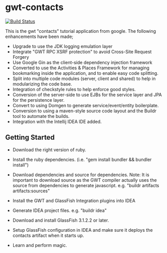 gwt-contacts
============

[![Build Status](https://secure.travis-ci.org/realityforge/gwt-contacts.png?branch=master)](http://travis-ci.org/realityforge/gwt-contacts)

This is the gwt "contacts" tutorial application from google. The following
enhancements have been made;

* Upgrade to use the JDK logging emulation layer
* Integrate "GWT RPC XSRF protection" to avoid Cross-Site Request Forgery
* Use Google Gin as the client-side dependency injection framework
* Converted to use the Activities & Places Framework for managing bookmarking
  inside the application, and to enable easy code splitting.
* Split into multiple code modules (server, client and shared) to help in
  modularizing the code base.
* Integration of checkstyle rules to help enforce good styles.
* Conversion of the server-side to use EJBs for the service layer and JPA for
  the persistence layer.
* Convert to using Domgen to generate service/event/entity boilerplate.
* Conversion to using a maven-style source code layout and the Buildr tool to
  automate the builds.
* Integration with the Intellij IDEA IDE added.

Getting Started
---------------

* Download the right version of ruby.

* Install the ruby dependencies. (i.e. "gem install bundler && bundler install")

* Download dependencies and source for dependencies. Note: It is important
  to download source as the GWT compiler actually uses the source from
  dependencies to generate javascript. e.g. "buildr artifacts artifacts:sources"

* Install the GWT and GlassFish Integration plugins into IDEA

* Generate IDEA project files. e.g. "buildr idea"

* Download and install GlassFish 3.1.2.2 or later.

* Setup GlassFish configuration in IDEA and make sure it deploys the contacts
  artifact when it starts up.

* Learn and perform magic.
